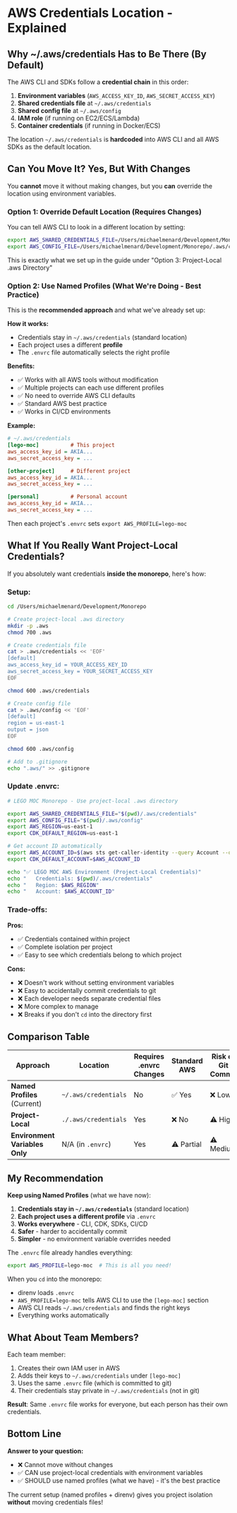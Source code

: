 # AWS Credentials Location - Explained

## Why ~/.aws/credentials Has to Be There (By Default)

The AWS CLI and SDKs follow a **credential chain** in this order:

1. **Environment variables** (`AWS_ACCESS_KEY_ID`, `AWS_SECRET_ACCESS_KEY`)
2. **Shared credentials file** at `~/.aws/credentials`
3. **Shared config file** at `~/.aws/config`
4. **IAM role** (if running on EC2/ECS/Lambda)
5. **Container credentials** (if running in Docker/ECS)

The location `~/.aws/credentials` is **hardcoded** into AWS CLI and all AWS SDKs as the default location.

## Can You Move It? Yes, But With Changes

You **cannot** move it without making changes, but you **can** override the location using environment variables.

### Option 1: Override Default Location (Requires Changes)

You can tell AWS CLI to look in a different location by setting:

```bash
export AWS_SHARED_CREDENTIALS_FILE=/Users/michaelmenard/Development/Monorepo/.aws/credentials
export AWS_CONFIG_FILE=/Users/michaelmenard/Development/Monorepo/.aws/config
```

This is exactly what we set up in the guide under "Option 3: Project-Local .aws Directory"

### Option 2: Use Named Profiles (What We're Doing - Best Practice)

This is the **recommended approach** and what we've already set up:

**How it works:**
- Credentials stay in `~/.aws/credentials` (standard location)
- Each project uses a different **profile**
- The `.envrc` file automatically selects the right profile

**Benefits:**
- ✅ Works with all AWS tools without modification
- ✅ Multiple projects can each use different profiles
- ✅ No need to override AWS CLI defaults
- ✅ Standard AWS best practice
- ✅ Works in CI/CD environments

**Example:**
```ini
# ~/.aws/credentials
[lego-moc]          # This project
aws_access_key_id = AKIA...
aws_secret_access_key = ...

[other-project]     # Different project
aws_access_key_id = AKIA...
aws_secret_access_key = ...

[personal]          # Personal account
aws_access_key_id = AKIA...
aws_secret_access_key = ...
```

Then each project's `.envrc` sets `export AWS_PROFILE=lego-moc`

## What If You Really Want Project-Local Credentials?

If you absolutely want credentials **inside the monorepo**, here's how:

### Setup:

```bash
cd /Users/michaelmenard/Development/Monorepo

# Create project-local .aws directory
mkdir -p .aws
chmod 700 .aws

# Create credentials file
cat > .aws/credentials << 'EOF'
[default]
aws_access_key_id = YOUR_ACCESS_KEY_ID
aws_secret_access_key = YOUR_SECRET_ACCESS_KEY
EOF

chmod 600 .aws/credentials

# Create config file
cat > .aws/config << 'EOF'
[default]
region = us-east-1
output = json
EOF

chmod 600 .aws/config

# Add to .gitignore
echo ".aws/" >> .gitignore
```

### Update .envrc:

```bash
# LEGO MOC Monorepo - Use project-local .aws directory

export AWS_SHARED_CREDENTIALS_FILE="$(pwd)/.aws/credentials"
export AWS_CONFIG_FILE="$(pwd)/.aws/config"
export AWS_REGION=us-east-1
export CDK_DEFAULT_REGION=us-east-1

# Get account ID automatically
export AWS_ACCOUNT_ID=$(aws sts get-caller-identity --query Account --output text 2>/dev/null || echo "")
export CDK_DEFAULT_ACCOUNT=$AWS_ACCOUNT_ID

echo "✅ LEGO MOC AWS Environment (Project-Local Credentials)"
echo "   Credentials: $(pwd)/.aws/credentials"
echo "   Region: $AWS_REGION"
echo "   Account: $AWS_ACCOUNT_ID"
```

### Trade-offs:

**Pros:**
- ✅ Credentials contained within project
- ✅ Complete isolation per project
- ✅ Easy to see which credentials belong to which project

**Cons:**
- ❌ Doesn't work without setting environment variables
- ❌ Easy to accidentally commit credentials to git
- ❌ Each developer needs separate credential files
- ❌ More complex to manage
- ❌ Breaks if you don't `cd` into the directory first

## Comparison Table

| Approach | Location | Requires .envrc Changes | Standard AWS | Risk of Git Commit |
|----------|----------|------------------------|--------------|-------------------|
| **Named Profiles** (Current) | `~/.aws/credentials` | No | ✅ Yes | ❌ Low |
| **Project-Local** | `./.aws/credentials` | Yes | ❌ No | ⚠️ High |
| **Environment Variables Only** | N/A (in `.envrc`) | Yes | ⚠️ Partial | ⚠️ Medium |

## My Recommendation

**Keep using Named Profiles** (what we have now):

1. **Credentials stay in `~/.aws/credentials`** (standard location)
2. **Each project uses a different profile** via `.envrc`
3. **Works everywhere** - CLI, CDK, SDKs, CI/CD
4. **Safer** - harder to accidentally commit
5. **Simpler** - no environment variable overrides needed

The `.envrc` file already handles everything:

```bash
export AWS_PROFILE=lego-moc  # This is all you need!
```

When you `cd` into the monorepo:
- direnv loads `.envrc`
- `AWS_PROFILE=lego-moc` tells AWS CLI to use the `[lego-moc]` section
- AWS CLI reads `~/.aws/credentials` and finds the right keys
- Everything works automatically

## What About Team Members?

Each team member:
1. Creates their own IAM user in AWS
2. Adds their keys to `~/.aws/credentials` under `[lego-moc]`
3. Uses the same `.envrc` file (which is committed to git)
4. Their credentials stay private in `~/.aws/credentials` (not in git)

**Result**: Same `.envrc` file works for everyone, but each person has their own credentials.

## Bottom Line

**Answer to your question:**
- ❌ Cannot move without changes
- ✅ CAN use project-local credentials with environment variables
- ✅ SHOULD use named profiles (what we have) - it's the best practice

The current setup (named profiles + direnv) gives you project isolation **without** moving credentials files!
